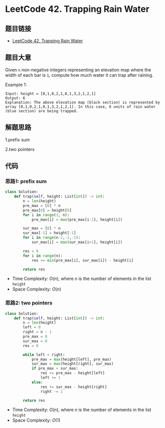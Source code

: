 # LeetCode 42. Trapping Rain Water
## 题目链接
* [LeetCode 42. Trapping Rain Water](https://leetcode.cn/problems/trapping-rain-water/description/?envType=study-plan-v2&envId=top-100-liked)

## 题目大意
Given `n` non-negative integers representing an elevation map where the width of each bar is `1`, compute how much water it can trap after raining.

Example 1:
```
Input: height = [0,1,0,2,1,0,1,3,2,1,2,1]
Output: 6
Explanation: The above elevation map (black section) is represented by array [0,1,0,2,1,0,1,3,2,1,2,1]. In this case, 6 units of rain water (blue section) are being trapped.
```

## 解题思路
1.prefix sum

2.two pointers

## 代码
### 思路1: prefix sum
```python
class Solution:
    def trap(self, height: List[int]) -> int:
        n = len(height)
        pre_max = [0] * n
        pre_max[0] = height[0]
        for i in range(1, n):
            pre_max[i] = max(pre_max[i-1], height[i])

        sur_max = [0] * n
        sur_max[-1] = height[-1]
        for i in range(n-2,-1,-1):
            sur_max[i] = max(sur_max[i+1], height[i])

        res = 0
        for i in range(n):
            res += min(pre_max[i], sur_max[i]) - height[i]

        return res
```
* Time Complexity: $O(n)$, where $n$ is the number of elements in the list `height`
* Space Complexity: $O(n)$

### 思路2: two pointers
```python
class Solution:
    def trap(self, height: List[int]) -> int:
        n = len(height)
        left = 0
        right = n - 1
        pre_max = 0
        sur_max = 0
        res = 0

        while left < right:
            pre_max = max(height[left], pre_max)
            sur_max = max(height[right], sur_max)
            if pre_max < sur_max:
                res += pre_max - height[left]
                left += 1
            else:
                res += sur_max - height[right]
                right -= 1

        return res
```
* Time Complexity: $O(n)$, where $n$ is the number of elements in the list `height`
* Space Complexity: $O(1)$